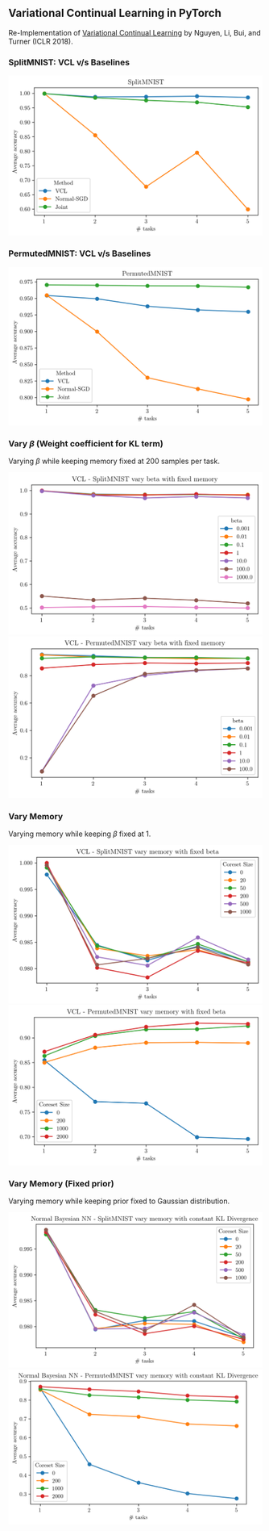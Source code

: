## Variational Continual Learning in PyTorch

Re-Implementation of [Variational Continual Learning](https://arxiv.org/abs/1710.10628) by  Nguyen, Li, Bui, and Turner (ICLR 2018).

### SplitMNIST: VCL v/s Baselines
![SplitMNIST Baselines](plots/splitmnist_baselines.png)

### PermutedMNIST: VCL v/s Baselines
![PermutedMNIST Baselines](plots/permutedmnist_baselines.png)

### Vary $\beta$ (Weight coefficient for KL term)
Varying $\beta$ while keeping memory fixed at 200 samples per task.

![Vary beta SplitMNIST](plots/splitmnist_fixed_memory_vary_beta.png)
![Vary beta PermutedMNIST](plots/permutedmnist_fixed_memory_vary_beta.png)

### Vary Memory
Varying memory while keeping $\beta$ fixed at 1.

![Vary Memory SplitMNIST](plots/splitmnist_fixed_beta_vary_memory.png)
![Vary Memory PermutedMNIST](plots/permutedmnist_fixed_beta_vary_memory.png)

### Vary Memory (Fixed prior)
Varying memory while keeping prior fixed to Gaussian distribution.

![Vary Memory SplitMNIST](plots/splitmnist_constant_KL_vary_memory.png)
![Vary Memory PermutedMNIST](plots/permutedmnist_constant_KL_vary_memory.png)

